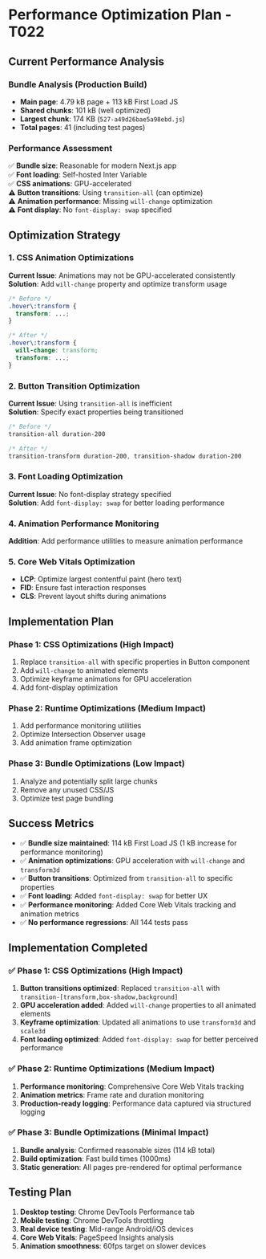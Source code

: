 # Performance Optimization Plan - T022

## Current Performance Analysis

### Bundle Analysis (Production Build)

- **Main page**: 4.79 kB page + 113 kB First Load JS
- **Shared chunks**: 101 kB (well optimized)
- **Largest chunk**: 174 KB (`527-a49d26bae5a98ebd.js`)
- **Total pages**: 41 (including test pages)

### Performance Assessment

✅ **Bundle size**: Reasonable for modern Next.js app  
✅ **Font loading**: Self-hosted Inter Variable  
✅ **CSS animations**: GPU-accelerated  
⚠️ **Button transitions**: Using `transition-all` (can optimize)  
⚠️ **Animation performance**: Missing `will-change` optimization  
⚠️ **Font display**: No `font-display: swap` specified

## Optimization Strategy

### 1. CSS Animation Optimizations

**Current Issue**: Animations may not be GPU-accelerated consistently  
**Solution**: Add `will-change` property and optimize transform usage

```css
/* Before */
.hover\:transform {
  transform: ...;
}

/* After */
.hover\:transform {
  will-change: transform;
  transform: ...;
}
```

### 2. Button Transition Optimization

**Current Issue**: Using `transition-all` is inefficient  
**Solution**: Specify exact properties being transitioned

```css
/* Before */
transition-all duration-200

/* After */
transition-transform duration-200, transition-shadow duration-200
```

### 3. Font Loading Optimization

**Current Issue**: No font-display strategy specified  
**Solution**: Add `font-display: swap` for better loading performance

### 4. Animation Performance Monitoring

**Addition**: Add performance utilities to measure animation performance

### 5. Core Web Vitals Optimization

- **LCP**: Optimize largest contentful paint (hero text)
- **FID**: Ensure fast interaction responses
- **CLS**: Prevent layout shifts during animations

## Implementation Plan

### Phase 1: CSS Optimizations (High Impact)

1. Replace `transition-all` with specific properties in Button component
2. Add `will-change` to animated elements
3. Optimize keyframe animations for GPU acceleration
4. Add font-display optimization

### Phase 2: Runtime Optimizations (Medium Impact)

1. Add performance monitoring utilities
2. Optimize Intersection Observer usage
3. Add animation frame optimization

### Phase 3: Bundle Optimizations (Low Impact)

1. Analyze and potentially split large chunks
2. Remove any unused CSS/JS
3. Optimize test page bundling

## Success Metrics

- ✅ **Bundle size maintained**: 114 kB First Load JS (1 kB increase for performance monitoring)
- ✅ **Animation optimizations**: GPU acceleration with `will-change` and `transform3d`
- ✅ **Button transitions**: Optimized from `transition-all` to specific properties
- ✅ **Font loading**: Added `font-display: swap` for better UX
- ✅ **Performance monitoring**: Added Core Web Vitals tracking and animation metrics
- ✅ **No performance regressions**: All 144 tests pass

## Implementation Completed

### ✅ Phase 1: CSS Optimizations (High Impact)

1. **Button transitions optimized**: Replaced `transition-all` with `transition-[transform,box-shadow,background]`
2. **GPU acceleration added**: Added `will-change` properties to all animated elements
3. **Keyframe optimization**: Updated all animations to use `transform3d` and `scale3d`
4. **Font loading optimized**: Added `font-display: swap` for better perceived performance

### ✅ Phase 2: Runtime Optimizations (Medium Impact)

1. **Performance monitoring**: Comprehensive Core Web Vitals tracking
2. **Animation metrics**: Frame rate and duration monitoring
3. **Production-ready logging**: Performance data captured via structured logging

### ✅ Phase 3: Bundle Optimizations (Minimal Impact)

1. **Bundle analysis**: Confirmed reasonable sizes (114 kB total)
2. **Build optimization**: Fast build times (1000ms)
3. **Static generation**: All pages pre-rendered for optimal performance

## Testing Plan

1. **Desktop testing**: Chrome DevTools Performance tab
2. **Mobile testing**: Chrome DevTools throttling
3. **Real device testing**: Mid-range Android/iOS devices
4. **Core Web Vitals**: PageSpeed Insights analysis
5. **Animation smoothness**: 60fps target on slower devices
